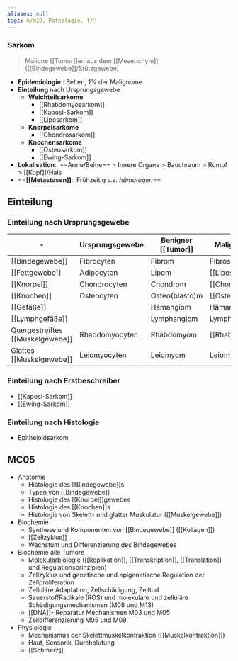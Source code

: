 ```yaml
---
aliases: null
tags: m/m19, Pathologie, f/🦀
---
```

### Sarkom
> Maligne [[Tumor]]en aus dem [[Mesenchym]] ([[Bindegewebe]]/Stützgewebe)
- **Epidemiologie**:: Selten, 1% der Malignome
- **Einteilung** nach Ursprungsgewebe
	- **Weichteilsarkome**
		- [[Rhabdomyosarkom]]
		- [[Kaposi-Sarkom]]
		- [[Liposarkom]]
	- **Knorpelsarkome**
		- [[Chondrosarkom]]
	- **Knochensarkome**
		- [[Osteosarkom]]
		- [[Ewing-Sarkom]]
- **Lokalisation**:: ==Arme/Beine== > Innere Organe > Bauchraum > Rumpf > [[Kopf]]/Hals
- ==**[[Metastasen]]**:: Frühzeitig v.a. *hämatogen*==

## Einteilung
### Einteilung nach Ursprungsgewebe
-|Ursprungsgewebe|Benigner [[Tumor]]|Maligner [[Tumor]]
-|-|-|-
[[Bindegewebe]]|Fibrocyten|Fibrom|Fibrosarkom
[[Fettgewebe]]|Adipocyten|Lipom|[[Liposarkom]]
[[Knorpel]]|Chondrocyten|Chondrom|[[Chondrosarkom]]
[[Knochen]]|Osteocyten|Osteo(blasto)m|[[Osteosarkom]]
[[Gefäße]]||Hämangiom|Hämangiosarkom
[[Lymphgefäße]]||Lymphangiom|Lymphangiosarkom
Quergestreiftes [[Muskelgewebe]]|Rhabdomyocyten|Rhabdomyom|[[Rhabdomyosarkom]]
Glattes [[Muskelgewebe]]|Leiomyocyten|Leiomyom|Leiomyosarkom

### Einteilung nach Erstbeschreiber
- [[Kaposi-Sarkom]]
- [[Ewing-Sarkom]]

### Einteilung nach Histologie
- Epitheloidsarkom



## MC05
- Anatomie
	- Histologie des [[Bindegewebe]]s
	- Typen von [[Bindegewebe]]
	- Histologie des [[Knorpel]]gewebes 
	- Histologie des [[Knochen]]s 
	- Histologie von Skelett- und glatter Muskulatur ([[Muskelgewebe]])
- Biochemie
	- Synthese und Komponenten von [[Bindegewebe]] ([[Kollagen]])
	- [[Zellzyklus]]
	- Wachstum und Differenzierung des Bindegewebes
- Biochemie alle Tumore
	- Molekularbiologie ([[Replikation]], [[Transkription]], [[Translation]] und Regulationsprinzipien)
	- Zellzyklus und genetische und epigenetische Regulation der Zellproliferation 
	- Zelluläre Adaptation, Zellschädigung, Zelltod
	- SauerstoffRadikale (ROS) und molekulare und zelluläre Schädigungsmechanismen (M08 und M13)
	- [[DNA]]- Reparatur Mechanismen M03 und M05 
	- Zelldifferenzierung M05 und M09
- Physiologie
	- Mechanismus der Skelettmuskelkontraktion ([[Muskelkontraktion]])
	- Haut, Sensorik, Durchblutung
	- [[Schmerz]]